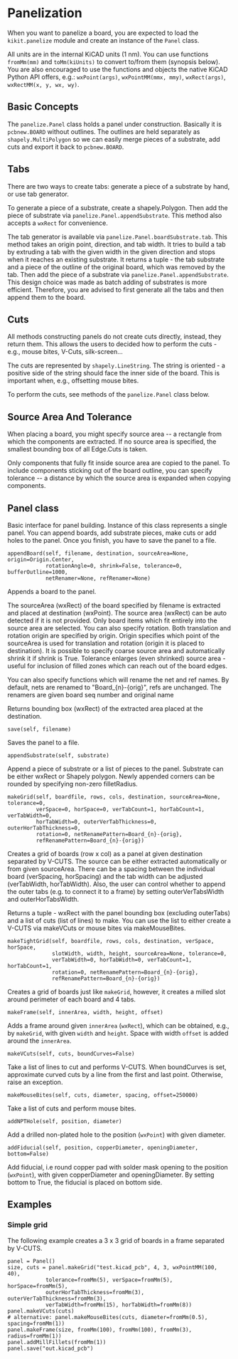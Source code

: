 
# Panelization

When you want to panelize a board, you are expected to load the `kikit.panelize`
module and create an instance of the `Panel` class.

All units are in the internal KiCAD units (1 nm). You can use functions `fromMm(mm)` and
`toMm(kiUnits)` to convert to/from them (synopsis below). You are also encouraged to use
the functions and objects the native KiCAD Python API offers, e.g.: `wxPoint(args)`, `wxPointMM(mmx, mmy)`, `wxRect(args)`, `wxRectMM(x, y, wx, wy)`.



## Basic Concepts

The `panelize.Panel` class holds a panel under construction. Basically it is
`pcbnew.BOARD` without outlines. The outlines are held separately as
`shapely.MultiPolygon` so we can easily merge pieces of a substrate, add cuts
and export it back to `pcbnew.BOARD`.

## Tabs

There are two ways to create tabs: generate a piece of a substrate by hand, or
use tab generator.

To generate a piece of a substrate, create a shapely.Polygon. Then add the piece
of substrate via `panelize.Panel.appendSubstrate`. This method also accepts a
`wxRect` for convenience.

The tab generator is available via `panelize.Panel.boardSubstrate.tab`. This
method takes an origin point, direction, and tab width. It tries to build a tab
by extruding a tab with the given width in the given direction and stops when it
reaches an existing substrate. It returns a tuple - the tab substrate and a
piece of the outline of the original board, which was removed by the tab. Then
add the piece of a substrate via `panelize.Panel.appendSubstrate`. This design
choice was made as batch adding of substrates is more efficient. Therefore, you
are advised to first generate all the tabs and then append them to the board.

## Cuts

All methods constructing panels do not create cuts directly, instead, they
return them. This allows the users to decided how to perform the cuts - e.g.,
mouse bites, V-Cuts, silk-screen...

The cuts are represented by `shapely.LineString`. The string is oriented - a
positive side of the string should face the inner side of the board. This is
important when, e.g., offsetting mouse bites.

To perform the cuts, see methods of the `panelize.Panel` class below.

## Source Area And Tolerance

When placing a board, you might specify source area -- a rectangle from which
the components are extracted. If no source area is specified, the smallest
bounding box of all Edge.Cuts is taken.

Only components that fully fit inside source area are copied to the panel. To
include components sticking out of the board outline, you can specify tolerance
-- a distance by which the source area is expanded when copying components.


## Panel class

Basic interface for panel building. Instance of this class represents a
single panel. You can append boards, add substrate pieces, make cuts or add
holes to the panel. Once you finish, you have to save the panel to a file.
```
appendBoard(self, filename, destination, sourceArea=None, origin=Origin.Center, 
            rotationAngle=0, shrink=False, tolerance=0, bufferOutline=1000, 
            netRenamer=None, refRenamer=None)
```
Appends a board to the panel.

The sourceArea (wxRect) of the board specified by filename is extracted
and placed at destination (wxPoint). The source area (wxRect) can be
auto detected if it is not provided. Only board items which fit entirely
into the source area are selected. You can also specify rotation. Both
translation and rotation origin are specified by origin. Origin
specifies which point of the sourceArea is used for translation and
rotation (origin it is placed to destination). It is possible to specify
coarse source area and automatically shrink it if shrink is True.
Tolerance enlarges (even shrinked) source area - useful for inclusion of
filled zones which can reach out of the board edges.

You can also specify functions which will rename the net and ref names.
By default, nets are renamed to "Board_{n}-{orig}", refs are unchanged.
The renamers are given board seq number and original name

Returns bounding box (wxRect) of the extracted area placed at the
destination.
```
save(self, filename)
```
Saves the panel to a file.
```
appendSubstrate(self, substrate)
```
Append a piece of substrate or a list of pieces to the panel. Substrate
can be either wxRect or Shapely polygon. Newly appended corners can be
rounded by specifying non-zero filletRadius.
```
makeGrid(self, boardfile, rows, cols, destination, sourceArea=None, tolerance=0, 
         verSpace=0, horSpace=0, verTabCount=1, horTabCount=1, verTabWidth=0, 
         horTabWidth=0, outerVerTabThickness=0, outerHorTabThickness=0, 
         rotation=0, netRenamePattern=Board_{n}-{orig}, 
         refRenamePattern=Board_{n}-{orig})
```
Creates a grid of boards (row x col) as a panel at given destination
separated by V-CUTS. The source can be either extracted automatically or
from given sourceArea. There can be a spacing between the individual
board (verSpacing, horSpacing) and the tab width can be adjusted
(verTabWidth, horTabWidth). Also, the user can control whether to append
the outer tabs (e.g. to connect it to a frame) by setting
outerVerTabsWidth and outerHorTabsWidth.

Returns a tuple - wxRect with the panel bounding box (excluding
outerTabs) and a list of cuts (list of lines) to make. You can use the
list to either create a V-CUTS via makeVCuts or mouse bites via
makeMouseBites.
```
makeTightGrid(self, boardfile, rows, cols, destination, verSpace, horSpace, 
              slotWidth, width, height, sourceArea=None, tolerance=0, 
              verTabWidth=0, horTabWidth=0, verTabCount=1, horTabCount=1, 
              rotation=0, netRenamePattern=Board_{n}-{orig}, 
              refRenamePattern=Board_{n}-{orig})
```
Creates a grid of boards just like `makeGrid`, however, it creates a
milled slot around perimeter of each board and 4 tabs.
```
makeFrame(self, innerArea, width, height, offset)
```
Adds a frame around given `innerArea` (`wxRect`), which can be obtained,
e.g., by `makeGrid`, with given `width` and `height`. Space with width
`offset` is added around the `innerArea`.
```
makeVCuts(self, cuts, boundCurves=False)
```
Take a list of lines to cut and performs V-CUTS. When boundCurves is
set, approximate curved cuts by a line from the first and last point.
Otherwise, raise an exception.
```
makeMouseBites(self, cuts, diameter, spacing, offset=250000)
```
Take a list of cuts and perform mouse bites.
```
addNPTHole(self, position, diameter)
```
Add a drilled non-plated hole to the position (`wxPoint`) with given
diameter.
```
addFiducial(self, position, copperDiameter, openingDiameter, bottom=False)
```
Add fiducial, i.e round copper pad with solder mask opening to the position (`wxPoint`), 
with given copperDiameter and openingDiameter. By setting bottom to True, the fiducial
is placed on bottom side.

## Examples

### Simple grid

The following example creates a 3 x 3 grid of boards in a frame separated by V-CUTS.

```
panel = Panel()
size, cuts = panel.makeGrid("test.kicad_pcb", 4, 3, wxPointMM(100, 40),
            tolerance=fromMm(5), verSpace=fromMm(5), horSpace=fromMm(5),
            outerHorTabThickness=fromMm(3), outerVerTabThickness=fromMm(3),
            verTabWidth=fromMm(15), horTabWidth=fromMm(8))
panel.makeVCuts(cuts)
# alternative: panel.makeMouseBites(cuts, diameter=fromMm(0.5), spacing=fromMm(1))
panel.makeFrame(size, fromMm(100), fromMm(100), fromMm(3), radius=fromMm(1))
panel.addMillFillets(fromMm(1))
panel.save("out.kicad_pcb")
```

